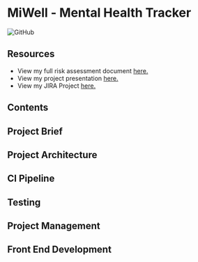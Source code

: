 [//]: # (Implicit Links Within Project)

[1]: https://docs.google.com/spreadsheets/d/1C1NilfOavO-xX1UOnmB7djAXTZ_X5EZ-cNiQfMzb8rI/edit?usp=sharing   "Risk Assessment"
[2]: https://docs.google.com/presentation/d/1BL5r35I7me4MSkJispzxlc57zhBZT7YtfSIj4wbV7tA/edit?usp=sharing   "Presentation"
[3]: https://team-1579095236068.atlassian.net/jira/your-work   "JIRA Project"

# MiWell - Mental Health Tracker

![GitHub](https://img.shields.io/github/license/joshuahigginson1/DevOps_Assessment_1?style=flat-square)

## Resources

* View my full risk assessment document [here.][1]
* View my project presentation [here.][2]
* View my JIRA Project [here.][3]





## Contents


## Project Brief




## Project Architecture





## CI Pipeline





## Testing

## Project Management







## Front End Development




